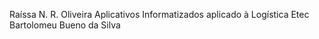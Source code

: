 Raíssa N. R. Oliveira
Aplicativos Informatizados aplicado à Logística
Etec Bartolomeu Bueno da Silva
